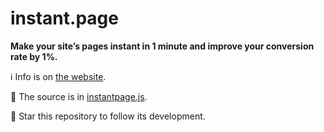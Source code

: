 # instant.page

**Make your site’s pages instant in 1 minute and improve your conversion rate by 1%.**

:information_source: Info is on [the website](https://instant.page).

:scroll: The source is in [instantpage.js](https://github.com/instantpage/instant.page/blob/master/instantpage.js).

:star2: Star this repository to follow its development.

